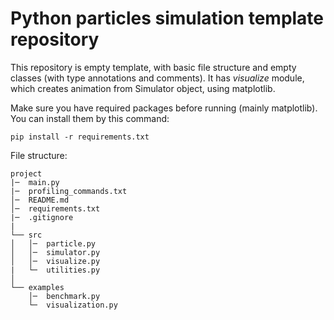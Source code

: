 # Python particles simulation template repository
This repository is empty template, with basic file structure and empty classes (with type annotations and comments).
It has *visualize* module, which creates animation from Simulator object, using matplotlib.

Make sure you have required packages before running (mainly matplotlib).
You can install them by this command:

`pip install -r requirements.txt`

File structure:
```
project
|─  main.py
|─  profiling_commands.txt
│─  README.md    
│─  requirements.txt
|─  .gitignore
|
└── src
│   │─  particle.py
│   │─  simulator.py
│   │─  visualize.py
|   └─  utilities.py
│   
└── examples
    │─  benchmark.py
    └─  visualization.py
